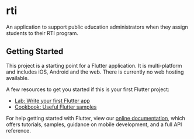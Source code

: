 # rti

An application to support public education administrators when they assign students to their RTI program.

## Getting Started

This project is a starting point for a Flutter application.  It is multi-platform and includes iOS, Android and the web.  There is currently no web hosting available.

A few resources to get you started if this is your first Flutter project:

- [Lab: Write your first Flutter app](https://flutter.dev/docs/get-started/codelab)
- [Cookbook: Useful Flutter samples](https://flutter.dev/docs/cookbook)

For help getting started with Flutter, view our
[online documentation](https://flutter.dev/docs), which offers tutorials,
samples, guidance on mobile development, and a full API reference.
